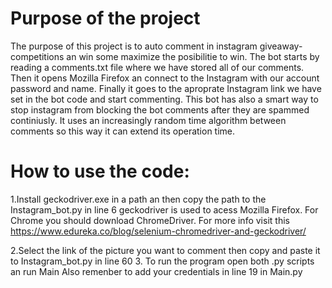 # Purpose of the project 
The purpose of this project is to auto comment in instagram
giveaway-competitions an win some maximize the posibilitie to win. The bot starts by reading a comments.txt file where we have stored all of our comments. Then it opens Mozilla Firefox an connect to the Instagram with our account password and name. Finally it goes to the aproprate Instagram link we have set in the bot code and start commenting. This bot has also a smart way to stop instagram from blocking the bot comments after they are spammed continiusly. It uses an increasingly random time algorithm between comments so this way it can extend its operation time.

# How to use the code:

1.Install geckodriver.exe in a path an then copy the path to the
Instagram\_bot.py in line 6 geckodriver is used to acess Mozilla
Firefox. For Chrome you should download ChromeDriver. For more info
visit this
https://www.edureka.co/blog/selenium-chromedriver-and-geckodriver/

2.Select the link of the picture you want to comment then copy and paste
it to Instagram\_bot.py in line 60 3. To run the program open both .py
scripts an run Main Also remenber to add your credentials in line 19 in
Main.py
